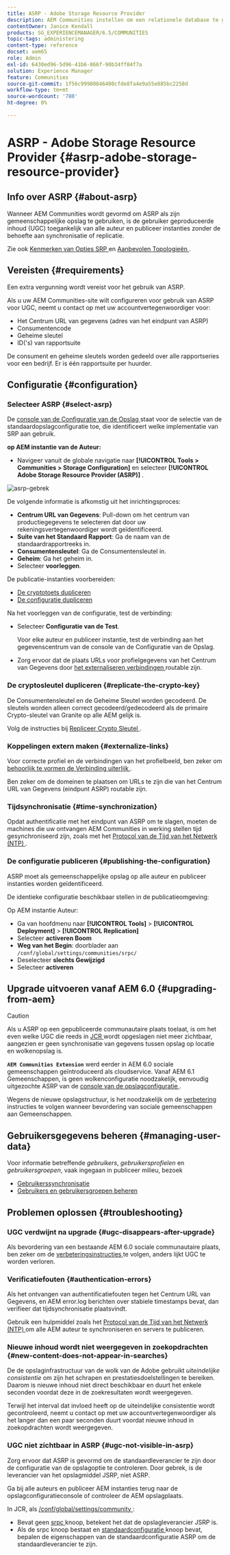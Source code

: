 ```yaml
---
title: ASRP - Adobe Storage Resource Provider
description: AEM Communities instellen om een relationele database te gebruiken als de algemene opslag
contentOwner: Janice Kendall
products: SG_EXPERIENCEMANAGER/6.5/COMMUNITIES
topic-tags: administering
content-type: reference
docset: aem65
role: Admin
exl-id: 6430ed96-5d96-41b6-866f-90b34ff84f7a
solution: Experience Manager
feature: Communities
source-git-commit: 1f56c99980846400cfde8fa4e9a55e885bc2258d
workflow-type: tm+mt
source-wordcount: '780'
ht-degree: 0%

---
```


# ASRP - Adobe Storage Resource Provider {#asrp-adobe-storage-resource-provider}

## Info over ASRP {#about-asrp}

Wanneer AEM Communities wordt gevormd om ASRP als zijn gemeenschappelijke opslag te gebruiken, is de gebruiker geproduceerde inhoud (UGC) toegankelijk van alle auteur en publiceer instanties zonder de behoefte aan synchronisatie of replicatie.

Zie ook [ Kenmerken van Opties SRP ](/help/communities/working-with-srp.md#characteristics-of-srp-options) en [ Aanbevolen Topologieën ](/help/communities/topologies.md).

## Vereisten {#requirements}

Een extra vergunning wordt vereist voor het gebruik van ASRP.

Als u uw AEM Communities-site wilt configureren voor gebruik van ASRP voor UGC, neemt u contact op met uw accountvertegenwoordiger voor:

* Het Centrum URL van gegevens (adres van het eindpunt van ASRP)
* Consumentencode
* Geheime sleutel
* ID(&#39;s) van rapportsuite

De consument en geheime sleutels worden gedeeld over alle rapportseries voor een bedrijf. Er is één rapportsuite per huurder.

## Configuratie {#configuration}

### Selecteer ASRP {#select-asrp}

De [ console van de Configuratie van de Opslag ](/help/communities/srp-config.md) staat voor de selectie van de standaardopslagconfiguratie toe, die identificeert welke implementatie van SRP aan gebruik.

**op AEM instantie van de Auteur:**

* Navigeer vanuit de globale navigatie naar **[!UICONTROL Tools > Communities > Storage Configuration]** en selecteer **[!UICONTROL Adobe Storage Resource Provider (ASRP)]** .

![ asrp-gebrek ](assets/asrp-default.png)

De volgende informatie is afkomstig uit het inrichtingsproces:

* **Centrum URL van Gegevens**: Pull-down om het centrum van productiegegevens te selecteren dat door uw rekeningsvertegenwoordiger wordt geïdentificeerd.
* **Suite van het Standaard Rapport**: Ga de naam van de standaardrapportreeks in.
* **Consumentensleutel**: Ga de Consumentensleutel in.
* **Geheim**: Ga het geheim in.
* Selecteer **voorleggen**.

De publicatie-instanties voorbereiden:

* [De cryptotoets dupliceren](#replicate-the-crypto-key)
* [De configuratie dupliceren](#publishing-the-configuration)

Na het voorleggen van de configuratie, test de verbinding:

* Selecteer **Configuratie van de Test**.

  Voor elke auteur en publiceer instantie, test de verbinding aan het gegevenscentrum van de console van de Configuratie van de Opslag.

* Zorg ervoor dat de plaats URLs voor profielgegevens van het Centrum van Gegevens door [ het externaliseren verbindingen ](#externalize-links) routable zijn.

### De cryptosleutel dupliceren {#replicate-the-crypto-key}

De Consumentensleutel en de Geheime Sleutel worden gecodeerd. De sleutels worden alleen correct gecodeerd/gedecodeerd als de primaire Crypto-sleutel van Granite op alle AEM gelijk is.

Volg de instructies bij [ Repliceer Crypto Sleutel ](/help/communities/deploy-communities.md#replicate-the-crypto-key).

### Koppelingen extern maken {#externalize-links}

Voor correcte profiel en de verbindingen van het profielbeeld, ben zeker om [ behoorlijk te vormen de Verbinding uiterlijk ](/help/sites-developing/externalizer.md).

Ben zeker om de domeinen te plaatsen om URLs te zijn die van het Centrum URL van Gegevens (eindpunt ASRP) routable zijn.

### Tijdsynchronisatie {#time-synchronization}

Opdat authentificatie met het eindpunt van ASRP om te slagen, moeten de machines die uw ontvangen AEM Communities in werking stellen tijd gesynchroniseerd zijn, zoals met het [ Protocol van de Tijd van het Netwerk (NTP) ](https://www.ntp.org/).

### De configuratie publiceren {#publishing-the-configuration}

ASRP moet als gemeenschappelijke opslag op alle auteur en publiceer instanties worden geïdentificeerd.

De identieke configuratie beschikbaar stellen in de publicatieomgeving:

Op AEM instantie Auteur:

* Ga van hoofdmenu naar **[!UICONTROL Tools]** > **[!UICONTROL Deployment]** > **[!UICONTROL Replication]**
* Selecteer **activeren Boom**
* **Weg van het Begin**: doorblader aan `/conf/global/settings/communities/srpc/`
* Deselecteer **slechts Gewijzigd**
* Selecteer **activeren**

## Upgrade uitvoeren vanaf AEM 6.0 {#upgrading-from-aem}

>[!CAUTION]
>
>Als u ASRP op een gepubliceerde communautaire plaats toelaat, is om het even welke UGC die reeds in [ JCR ](/help/communities/jsrp.md) wordt opgeslagen niet meer zichtbaar, aangezien er geen synchronisatie van gegevens tussen opslag op locatie en wolkenopslag is.

**`AEM Communities Extension`** werd eerder in AEM 6.0 sociale gemeenschappen geïntroduceerd als cloudservice. Vanaf AEM 6.1 Gemeenschappen, is geen wolkenconfiguratie noodzakelijk, eenvoudig uitgezochte ASRP van de [ console van de opslagconfiguratie ](/help/communities/srp-config.md).

Wegens de nieuwe opslagstructuur, is het noodzakelijk om de [ verbetering ](/help/communities/upgrade.md#adobe-cloud-storage) instructies te volgen wanneer bevordering van sociale gemeenschappen aan Gemeenschappen.

## Gebruikersgegevens beheren {#managing-user-data}

Voor informatie betreffende *gebruikers*, *gebruikersprofielen* en *gebruikersgroepen*, vaak ingegaan in publiceer milieu, bezoek

* [Gebruikerssynchronisatie](/help/communities/sync.md)
* [Gebruikers en gebruikersgroepen beheren](/help/communities/users.md)

## Problemen oplossen {#troubleshooting}

### UGC verdwijnt na upgrade {#ugc-disappears-after-upgrade}

Als bevordering van een bestaande AEM 6.0 sociale communautaire plaats, ben zeker om de [ verbeteringsinstructies ](/help/communities/upgrade.md#adobe-cloud-storage) te volgen, anders lijkt UGC te worden verloren.

### Verificatiefouten {#authentication-errors}

Als het ontvangen van authentificatiefouten tegen het Centrum URL van Gegevens, en AEM error.log berichten over stabiele timestamps bevat, dan verifieer dat tijdsynchronisatie plaatsvindt.

Gebruik een hulpmiddel zoals het [ Protocol van de Tijd van het Netwerk (NTP) ](https://www.ntp.org/) om alle AEM auteur te synchroniseren en servers te publiceren.

### Nieuwe inhoud wordt niet weergegeven in zoekopdrachten {#new-content-does-not-appear-in-searches}

De de opslaginfrastructuur van de wolk van de Adobe gebruikt *uiteindelijke consistentie* om zijn het schrapen en prestatiesdoelstellingen te bereiken. Daarom is nieuwe inhoud niet direct beschikbaar en duurt het enkele seconden voordat deze in de zoekresultaten wordt weergegeven.

Terwijl het interval dat invloed heeft op de uiteindelijke consistentie wordt gecontroleerd, neemt u contact op met uw accountvertegenwoordiger als het langer dan een paar seconden duurt voordat nieuwe inhoud in zoekopdrachten wordt weergegeven.

### UGC niet zichtbaar in ASRP {#ugc-not-visible-in-asrp}

Zorg ervoor dat ASRP is gevormd om de standaardleverancier te zijn door de configuratie van de opslagoptie te controleren. Door gebrek, is de leverancier van het opslagmiddel JSRP, niet ASRP.

Ga bij alle auteurs en publiceer AEM instanties terug naar de opslagconfiguratieconsole of controleer de AEM opslagplaats.

In JCR, als [/conf/global/settings/community ](https://localhost:4502/crx/de/index.jsp#/etc/socialconfig/):

* Bevat geen [ srpc ](https://localhost:4502/crx/de/index.jsp#/conf/global/settings/communities/srp) knoop, betekent het dat de opslagleverancier JSRP is.
* Als de srpc knoop bestaat en [ standaardconfiguratie ](https://localhost:4502/crx/de/index.jsp#/conf/global/settings/communities/srp/defaultconfiguration) knoop bevat, bepalen de eigenschappen van de standaardconfiguratie ASRP om de standaardleverancier te zijn.
